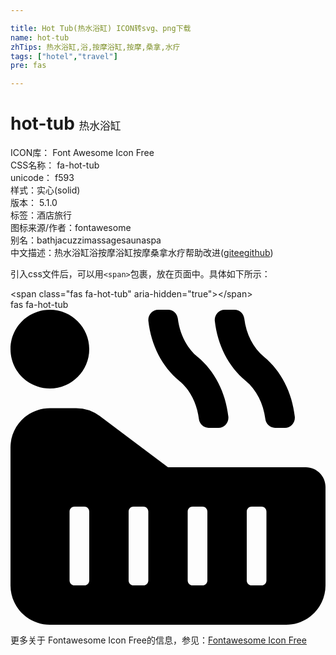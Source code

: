 ```yaml
---

title: Hot Tub(热水浴缸) ICON转svg、png下载
name: hot-tub
zhTips: 热水浴缸,浴,按摩浴缸,按摩,桑拿,水疗
tags: ["hotel","travel"]
pre: fas

---
```


# hot-tub  <small style="font-size: 60%;font-weight: 100">热水浴缸</small>


<div class="detail-page">
<p>
<span>
ICON库：
<span class="badge-secondary badge">Font Awesome Icon Free</span> 
</span>
<br/>
<span>
CSS名称：
<span class="badge-secondary badge">fa-hot-tub</span> 
</span>
<br/>
<span>
unicode：
<span class="badge-secondary badge">f593</span> 
<copy-btn content='f593' btn-title=""></copy-btn>
<copy-btn :content='String.fromCodePoint(parseInt("f593", 16))' btn-title="复制U"></copy-btn>
</span><br/><span>样式：<span class="badge-light badge">实心(solid)</span></span>
<br/>
<span>
版本：
<span class="badge-secondary badge">5.1.0</span> 
</span><br/><span>标签：<span class="badge-light badge"><router-link to="/tags/hotel.html">酒店</router-link></span><span class="badge-light badge"><router-link to="/tags/travel.html">旅行</router-link></span></span>
<br/>
<span>图标来源/作者：<span class="badge-light badge">fontawesome</span></span> 
<br/>
<span>别名：<span class="badge-light badge">bath</span><span class="badge-light badge">jacuzzi</span><span class="badge-light badge">massage</span><span class="badge-light badge">sauna</span><span class="badge-light badge">spa</span></span><br/><span class="zh-detail">中文描述：<span class="badge-primary badge">热水浴缸</span><span class="badge-primary badge">浴</span><span class="badge-primary badge">按摩浴缸</span><span class="badge-primary badge">按摩</span><span class="badge-primary badge">桑拿</span><span class="badge-primary badge">水疗</span><span class="help-link"><span>帮助改进</span>(<a href="https://gitee.com/liuwave/icon-helper/edit/master/json/fontawesome/solid/hot-tub.json" target="_blank" rel="noopener noreferrer">gitee</a><a href="https://github.com/liuwave/icon-helper/edit/master/json/fontawesome/solid/hot-tub.json" target="_blank" rel="noopener noreferrer">github</a></span>)</span><br/>
</p>
</div>
<div class="alert alert-dark">
  <i class="fas fa-hot-tub fa-xs"></i>
  <i class="fas fa-hot-tub fa-sm"></i>
  <i class="fas fa-hot-tub fa-lg"></i>
  <i class="fas fa-hot-tub fa-2x"></i>
  <i class="fas fa-hot-tub fa-3x"></i>
  <i class="fas fa-hot-tub fa-5x"></i>
  <i class="fas fa-hot-tub fa-7x"></i>
</div>
<div>
  <p>引入css文件后，可以用<code>&lt;span&gt;</code>包裹，放在页面中。具体如下所示：    
  </p>
  <div class="alert alert-primary" style="font-size: 14px">
    &lt;span class="fas fa-hot-tub" aria-hidden="true"&gt;&lt;/span&gt;
    <copy-btn content='<span class="fas fa-hot-tub" aria-hidden="true"></span>'></copy-btn>
  </div>
  <div class="alert alert-secondary">
    <i class="fas fa-hot-tub"
    style="font-size: 24px"
    aria-hidden="true"></i> fas fa-hot-tub
    <copy-btn content="fas fa-hot-tub" btn-title="复制图标名称"></copy-btn>
  </div>
</div>
<div id="svg" class="svg-wrap">
<svg xmlns="http://www.w3.org/2000/svg" viewBox="0 0 512 512"><path d="M414.21 177.65c1.02 8.21 7.75 14.35 15.75 14.35h16.12c9.51 0 17.08-8.57 16-18.35-4.34-39.11-22.4-74.53-50.13-97.16-17.37-14.17-28.82-36.75-31.98-62.15C378.96 6.14 372.22 0 364.23 0h-16.12c-9.51 0-17.09 8.57-16 18.35 4.34 39.11 22.4 74.53 50.13 97.16 17.36 14.17 28.82 36.75 31.97 62.14zm-108 0c1.02 8.21 7.75 14.35 15.75 14.35h16.12c9.51 0 17.08-8.57 16-18.35-4.34-39.11-22.4-74.53-50.13-97.16-17.37-14.17-28.82-36.75-31.98-62.15C270.96 6.14 264.22 0 256.23 0h-16.12c-9.51 0-17.09 8.57-16 18.35 4.34 39.11 22.4 74.53 50.13 97.16 17.36 14.17 28.82 36.75 31.97 62.14zM480 256H256l-110.93-83.2a63.99 63.99 0 0 0-38.4-12.8H64c-35.35 0-64 28.65-64 64v224c0 35.35 28.65 64 64 64h384c35.35 0 64-28.65 64-64V288c0-17.67-14.33-32-32-32zM128 440c0 4.42-3.58 8-8 8h-16c-4.42 0-8-3.58-8-8V328c0-4.42 3.58-8 8-8h16c4.42 0 8 3.58 8 8v112zm96 0c0 4.42-3.58 8-8 8h-16c-4.42 0-8-3.58-8-8V328c0-4.42 3.58-8 8-8h16c4.42 0 8 3.58 8 8v112zm96 0c0 4.42-3.58 8-8 8h-16c-4.42 0-8-3.58-8-8V328c0-4.42 3.58-8 8-8h16c4.42 0 8 3.58 8 8v112zm96 0c0 4.42-3.58 8-8 8h-16c-4.42 0-8-3.58-8-8V328c0-4.42 3.58-8 8-8h16c4.42 0 8 3.58 8 8v112zM64 128c35.35 0 64-28.65 64-64S99.35 0 64 0 0 28.65 0 64s28.65 64 64 64z"/></svg>
</div>
<detail full-name='fa-hot-tub'></detail>
    
<div><p>更多关于  Fontawesome Icon Free的信息，参见：<a target="_blank" href="https://iconhelper.cn/fontawesome.html">Fontawesome Icon Free</a>
</p></div>
